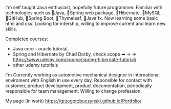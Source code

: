 I'm self taught Java enthusiast, hopefully future programmer. Familiar with technologies such as 🔹Java, 🔹Spring web package, 🔹Hibernate, 🔹MySQL, 🔹GitHub, 🔹Spring Boot, 🔹Thymeleaf, 🔹Java fx. Now learning some basic html and css. Looking for intership, willing to improve current and learn new skills.

Completed courses:
- Java core - oracle tutorial,
- Spring and Hibernate by Chad Darby, check scope ➡ → ⇒ https://www.udemy.com/course/spring-hibernate-tutorial/
- other udemy tutorials

I'm Currently working as automotive mechanical designer in international enviroment with English in use every day. Reponsible for contact with customer, product development, product documentation, periodically responsible for team management. Willing to change profession.

My page (in work) https://grzegorzbuczynski.github.io/Portfolio/
